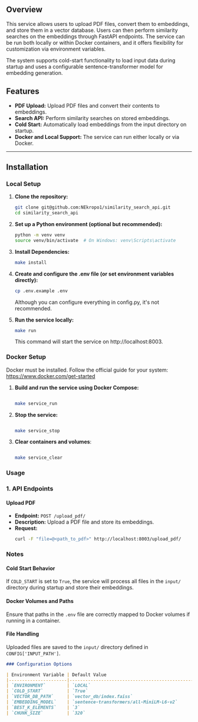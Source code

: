 ## Overview
This service allows users to upload PDF files, convert them to embeddings, and store them in a vector database. Users can then perform similarity searches on the embeddings through FastAPI endpoints. The service can be run both locally or within Docker containers, and it offers flexibility for customization via environment variables. 

The system supports cold-start functionality to load input data during startup and uses a configurable sentence-transformer model for embedding generation.

## Features
- **PDF Upload:** Upload PDF files and convert their contents to embeddings.
- **Search API:** Perform similarity searches on stored embeddings.
- **Cold Start:** Automatically load embeddings from the input directory on startup.
- **Docker and Local Support:** The service can run either locally or via Docker.

---

## Installation

### Local Setup
1. **Clone the repository:**
   ```bash
   git clone git@github.com:NEkropo1/similarity_search_api.git
   cd similarity_search_api
   ```

2. **Set up a Python environment (optional but recommended):**
   ```bash
   python -m venv venv
   source venv/bin/activate  # On Windows: venv\Scripts\activate
   ```

3. **Install Dependencies:**
   ```bash
   make install
   ```
   
4. **Create and configure the .env file (or set environment variables directly):**
   ```bash
   cp .env.example .env
   ```
   Although you can configure everything in config.py, it's not recommended.  

5. **Run the service locally:**
   ```bash
   make run
   ```

   This command will start the service on http://localhost:8003.

### Docker Setup
Docker must be installed. Follow the official guide for your system:
https://www.docker.com/get-started
1. **Build and run the service using Docker Compose:**

    ```bash

   make service_run
   ```  
   
2. **Stop the service:**

    ```bash

   make service_stop
   ```  

3. **Clear containers and volumes**:

    ```bash

   make service_clear
   ```  

### Usage
### 1. API Endpoints

#### Upload PDF
- **Endpoint:** `POST /upload_pdf/`
- **Description:** Upload a PDF file and store its embeddings.
- **Request:**
   ```bash
   curl -F "file=@<path_to_pdf>" http://localhost:8003/upload_pdf/
   ```

### Notes

#### Cold Start Behavior
If `COLD_START` is set to `True`, the service will process all files in the `input/` directory during startup and store their embeddings.

#### Docker Volumes and Paths
Ensure that paths in the `.env` file are correctly mapped to Docker volumes if running in a container.

#### File Handling
Uploaded files are saved to the `input/` directory defined in `CONFIG['INPUT_PATH']`.



```markdown
### Configuration Options

| Environment Variable | Default Value                                   | Description                                              |
|----------------------|-------------------------------------------------|----------------------------------------------------------|
| `ENVIRONMENT`        | `LOCAL`                                         | Set to `LOCAL` for local setup or `PRODUCTION` for Docker |
| `COLD_START`         | `True`                                          | Whether to initialize vector DB with files at startup    |
| `VECTOR_DB_PATH`     | `vector_db/index.faiss`                         | Path to the vector database                              |
| `EMBEDDING_MODEL`    | `sentence-transformers/all-MiniLM-L6-v2`        | Model for embedding generation                           |
| `BEST_K_ELEMENTS`    | `3`                                             | Number of top results to return for search queries       |
| `CHUNK_SIZE`         | `320`                                           | Size of chunks for embedding input                      |
```
